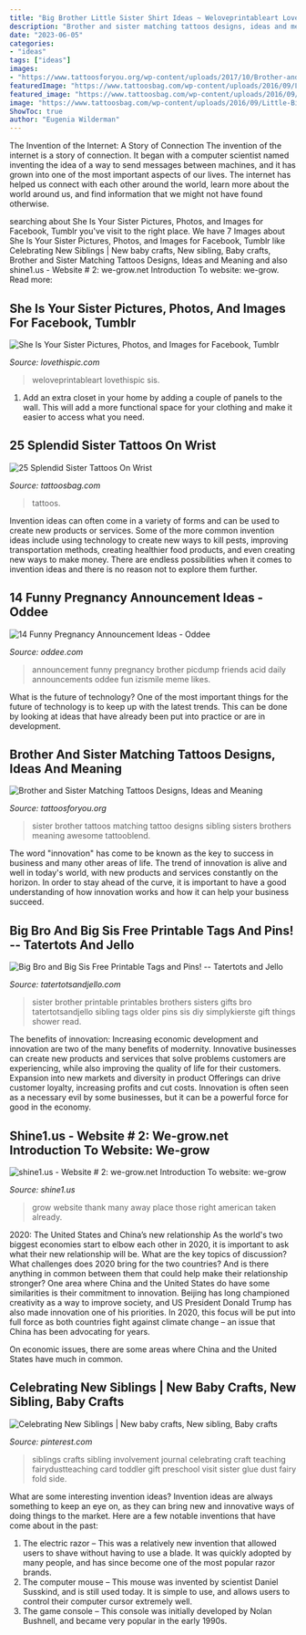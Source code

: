 ```yaml
---
title: "Big Brother Little Sister Shirt Ideas ~ Weloveprintableart Lovethispic Sis"
description: "Brother and sister matching tattoos designs, ideas and meaning"
date: "2023-06-05"
categories:
- "ideas"
tags: ["ideas"]
images:
- "https://www.tattoosforyou.org/wp-content/uploads/2017/10/Brother-and-Sister-Matching-Tattoos-Pictures.jpg"
featuredImage: "https://www.tattoosbag.com/wp-content/uploads/2016/09/Little-Big-Sister-Tattoo-On-Wrist-sw1210.jpg"
featured_image: "https://www.tattoosbag.com/wp-content/uploads/2016/09/Little-Big-Sister-Tattoo-On-Wrist-sw1210.jpg"
image: "https://www.tattoosbag.com/wp-content/uploads/2016/09/Little-Big-Sister-Tattoo-On-Wrist-sw1210.jpg"
ShowToc: true
author: "Eugenia Wilderman"
---
```



The Invention of the Internet: A Story of Connection
The invention of the internet is a story of connection. It began with a computer scientist named inventing the idea of a way to send messages between machines, and it has grown into one of the most important aspects of our lives. The internet has helped us connect with each other around the world, learn more about the world around us, and find information that we might not have found otherwise.

	

		
searching about She Is Your Sister Pictures, Photos, and Images for Facebook, Tumblr you've visit to the right place. We have 7 Images about She Is Your Sister Pictures, Photos, and Images for Facebook, Tumblr like Celebrating New Siblings | New baby crafts, New sibling, Baby crafts, Brother and Sister Matching Tattoos Designs, Ideas and Meaning and also shine1.us - Website # 2: we-grow.net ﻿Introduction To website: we-grow. Read more:
		
    
## She Is Your Sister Pictures, Photos, And Images For Facebook, Tumblr

<img loading=lazy src="http://www.lovethispic.com/uploaded_images/151144-She-Is-Your-Sister.jpg" onerror="this.onerror=null;this.src='https://tse2.mm.bing.net/th?id=OIP.Xupr6jOIqDMPxP3md_xkYgHaJh&amp;pid=15.1';" alt="She Is Your Sister Pictures, Photos, and Images for Facebook, Tumblr">

_Source: lovethispic.com_

>weloveprintableart lovethispic sis. 

	

1. Add an extra closet in your home by adding a couple of panels to the wall. This will add a more functional space for your clothing and make it easier to access what you need.

    
## 25 Splendid Sister Tattoos On Wrist

<img loading=lazy src="https://www.tattoosbag.com/wp-content/uploads/2016/09/Little-Big-Sister-Tattoo-On-Wrist-sw1210.jpg" onerror="this.onerror=null;this.src='https://tse3.mm.bing.net/th?id=OIP.wInjJNFLaC74PKHuEcOJWgHaJ2&amp;pid=15.1';" alt="25 Splendid Sister Tattoos On Wrist">

_Source: tattoosbag.com_

>tattoos. 

	

Invention ideas can often come in a variety of forms and can be used to create new products or services. Some of the more common invention ideas include using technology to create new ways to kill pests, improving transportation methods, creating healthier food products, and even creating new ways to make money. There are endless possibilities when it comes to invention ideas and there is no reason not to explore them further.

    
## 14 Funny Pregnancy Announcement Ideas - Oddee

<img loading=lazy src="https://www.oddee.com/wp-content/uploads/_media/imgs/articles2/a99044_baby-annoucement_10-instructions.jpg" onerror="this.onerror=null;this.src='https://tse3.mm.bing.net/th?id=OIP.cUH1YFLeng3hS6XJiat99gHaJ4&amp;pid=15.1';" alt="14 Funny Pregnancy Announcement Ideas - Oddee">

_Source: oddee.com_

>announcement funny pregnancy brother picdump friends acid daily announcements oddee fun izismile meme likes. 

	

What is the future of technology?
One of the most important things for the future of technology is to keep up with the latest trends. This can be done by looking at ideas that have already been put into practice or are in development.

    
## Brother And Sister Matching Tattoos Designs, Ideas And Meaning

<img loading=lazy src="https://www.tattoosforyou.org/wp-content/uploads/2017/10/Brother-and-Sister-Matching-Tattoos-Pictures.jpg" onerror="this.onerror=null;this.src='https://tse2.mm.bing.net/th?id=OIP.SZk81AZ4VWqB8B7WZhwcnwHaJw&amp;pid=15.1';" alt="Brother and Sister Matching Tattoos Designs, Ideas and Meaning">

_Source: tattoosforyou.org_

>sister brother tattoos matching tattoo designs sibling sisters brothers meaning awesome tattooblend. 

	

The word "innovation" has come to be known as the key to success in business and many other areas of life. The trend of innovation is alive and well in today's world, with new products and services constantly on the horizon. In order to stay ahead of the curve, it is important to have a good understanding of how innovation works and how it can help your business succeed.

    
## Big Bro And Big Sis Free Printable Tags And Pins! -- Tatertots And Jello

<img loading=lazy src="http://tatertotsandjello.com/wp-content/uploads/2013/03/Big-Brother-Big-Sister-Free-Printables-at-tatertotsandjello.com_.jpg" onerror="this.onerror=null;this.src='https://tse4.mm.bing.net/th?id=OIP.XQCnnE-3XTjisjTnVn80fwHaLL&amp;pid=15.1';" alt="Big Bro and Big Sis Free Printable Tags and Pins! -- Tatertots and Jello">

_Source: tatertotsandjello.com_

>sister brother printable printables brothers sisters gifts bro tatertotsandjello sibling tags older pins sis diy simplykierste gift things shower read. 

	

The benefits of innovation:
Increasing economic development and innovation are two of the many benefits of modernity. Innovative businesses can create new products and services that solve problems customers are experiencing, while also improving the quality of life for their customers. Expansion into new markets and diversity in product Offerings can drive customer loyalty, increasing profits and cut costs. Innovation is often seen as a necessary evil by some businesses, but it can be a powerful force for good in the economy.

    
## Shine1.us - Website # 2: We-grow.net ﻿Introduction To Website: We-grow

<img loading=lazy src="http://www.we-grow.net/yahoo_site_admin/assets/images/20170612_120117.162103122_std.jpg" onerror="this.onerror=null;this.src='https://tse1.mm.bing.net/th?id=OIP.l8l-7P0bMGcnG7cwlyqnxQHaJ3&amp;pid=15.1';" alt="shine1.us - Website # 2: we-grow.net ﻿Introduction To website: we-grow">

_Source: shine1.us_

>grow website thank many away place those right american taken already. 

	

2020: The United States and China’s new relationship
As the world's two biggest economies start to elbow each other in 2020, it is important to ask what their new relationship will be. What are the key topics of discussion? What challenges does 2020 bring for the two countries? And is there anything in common between them that could help make their relationship stronger?
One area where China and the United States do have some similarities is their commitment to innovation. Beijing has long championed creativity as a way to improve society, and US President Donald Trump has also made innovation one of his priorities. In 2020, this focus will be put into full force as both countries fight against climate change – an issue that China has been advocating for years.

On economic issues, there are some areas where China and the United States have much in common.

    
## Celebrating New Siblings | New Baby Crafts, New Sibling, Baby Crafts

<img loading=lazy src="https://i.pinimg.com/736x/9a/c4/05/9ac405319e5b7941524865139fb2f499--new-sibling-teaching-kindergarten.jpg" onerror="this.onerror=null;this.src='https://tse3.mm.bing.net/th?id=OIP.iT688MPccROrRUzG2S0hjAHaJ6&amp;pid=15.1';" alt="Celebrating New Siblings | New baby crafts, New sibling, Baby crafts">

_Source: pinterest.com_

>siblings crafts sibling involvement journal celebrating craft teaching fairydustteaching card toddler gift preschool visit sister glue dust fairy fold side. 

	

What are some interesting invention ideas?
Invention ideas are always something to keep an eye on, as they can bring new and innovative ways of doing things to the market. Here are a few notable inventions that have come about in the past: 
1. The electric razor – This was a relatively new invention that allowed users to shave without having to use a blade. It was quickly adopted by many people, and has since become one of the most popular razor brands. 
2. The computer mouse – This mouse was invented by scientist Daniel Susskind, and is still used today. It is simple to use, and allows users to control their computer cursor extremely well. 
3. The game console – This console was initially developed by Nolan Bushnell, and became very popular in the early 1990s.

